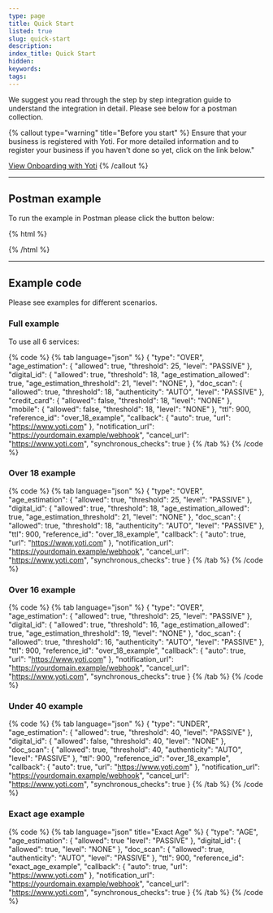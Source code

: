 ```yaml
---
type: page
title: Quick Start
listed: true
slug: quick-start
description: 
index_title: Quick Start
hidden: 
keywords: 
tags: 
---
```


We suggest you read through the step by step integration guide to understand the integration in detail. Please see below for a postman collection. 

{% callout type="warning" title="Before you start" %}
Ensure that your business is registered with Yoti. For more detailed information and to register your business if you haven't done so yet, click on the link below."

[View Onboarding with Yoti](/age-verification/getting-started)
{% /callout %}

---

## Postman example

To run the example in Postman please click the button below:

{% html %}
<div class="postman-run-button"
data-postman-action="collection/import"
data-postman-var-1="23784516-df0485e3-6f6f-42cb-8e15-8c1589853262"
data-postman-collection-url="entityId=23784516-df0485e3-6f6f-42cb-8e15-8c1589853262&entityType=collection&workspaceId=3bde0df1-89aa-497b-be39-1aecfbd0b0c3"></div>
<script type="text/javascript">
  (function (p,o,s,t,m,a,n) {
    !p[s] && (p[s] = function () { (p[t] || (p[t] = [])).push(arguments); });
    !o.getElementById(s+t) && o.getElementsByTagName("head")[0].appendChild((
      (n = o.createElement("script")),
      (n.id = s+t), (n.async = 1), (n.src = m), n
    ));
  }(window, document, "_pm", "PostmanRunObject", "https://run.pstmn.io/button.js"));
</script>
{% /html %}

---

## Example code

Please see examples for different scenarios. 

### Full example

To use all 6 services:

{% code %}
{% tab language="json" %}
{
    "type": "OVER",
    "age_estimation": {
        "allowed": true,
        "threshold": 25,
        "level": "PASSIVE"
    },
    "digital_id": {
        "allowed": true,
        "threshold": 18,
        "age_estimation_allowed": true,
     	  "age_estimation_threshold": 21,
        "level": "NONE",
    },
    "doc_scan": {
        "allowed": true,
        "threshold": 18,
        "authenticity": "AUTO",
        "level": "PASSIVE"
    },
    "credit_card": {
        "allowed": false,
        "threshold": 18,
        "level": "NONE"
    },
    "mobile": {
        "allowed": false,
        "threshold": 18,
        "level": "NONE"
    },
    "ttl": 900,
    "reference_id": "over_18_example",
    "callback": {
       "auto": true,
       "url": "https://www.yoti.com"
    },
    "notification_url": "https://yourdomain.example/webhook",
    "cancel_url": "https://www.yoti.com",
    "synchronous_checks": true
}
{% /tab %}
{% /code %}

### Over 18 example

{% code %}
{% tab language="json" %}
{
  "type": "OVER",
  "age_estimation": {
    "allowed": true,
    "threshold": 25,
    "level": "PASSIVE"
  },
  "digital_id": {
    "allowed": true,
    "threshold": 18,
    "age_estimation_allowed": true,
    "age_estimation_threshold": 21,
    "level": "NONE"
  },
  "doc_scan": {
    "allowed": true,
    "threshold": 18,
    "authenticity": "AUTO",
    "level": "PASSIVE"
  },
  "ttl": 900,
  "reference_id": "over_18_example",
  "callback": {
    "auto": true,
    "url": "https://www.yoti.com"
  },
  "notification_url": "https://yourdomain.example/webhook",
  "cancel_url": "https://www.yoti.com",
  "synchronous_checks": true
}
{% /tab %}
{% /code %}

### Over 16 example

{% code %}
{% tab language="json" %}
{
  "type": "OVER",
  "age_estimation": {
    "allowed": true,
    "threshold": 25,
    "level": "PASSIVE"
  },
  "digital_id": {
    "allowed": true,
    "threshold": 16,
    "age_estimation_allowed": true,
    "age_estimation_threshold": 19,
    "level": "NONE"
  },
  "doc_scan": {
    "allowed": true,
    "threshold": 16,
    "authenticity": "AUTO",
    "level": "PASSIVE"
  },
    "ttl": 900,
    "reference_id": "over_18_example",
    "callback": {
       "auto": true,
       "url": "https://www.yoti.com"
    },
    "notification_url": "https://yourdomain.example/webhook",
    "cancel_url": "https://www.yoti.com",
    "synchronous_checks": true
}
{% /tab %}
{% /code %}

### Under 40 example

{% code %}
{% tab language="json" %}
{
  "type": "UNDER",
  "age_estimation": {
    "allowed": true,
    "threshold": 40,
    "level": "PASSIVE"
  },
  "digital_id": {
    "allowed": false,
    "threshold": 40,
    "level": "NONE"
  },
  "doc_scan": {
    "allowed": true,
    "threshold": 40,
    "authenticity": "AUTO",
    "level": "PASSIVE"
  },
    "ttl": 900,
    "reference_id": "over_18_example",
    "callback": {
       "auto": true,
       "url": "https://www.yoti.com"
    },
    "notification_url": "https://yourdomain.example/webhook",
    "cancel_url": "https://www.yoti.com",
    "synchronous_checks": true
}
{% /tab %}
{% /code %}

### Exact age example

{% code %}
{% tab language="json" title="Exact Age" %}
{
  "type": "AGE",
  "age_estimation": {
    "allowed": true
    "level": "PASSIVE"
  },
  "digital_id": {
    "allowed": true,
    "level": "NONE"
  },
  "doc_scan": {
    "allowed": true,
    "authenticity": "AUTO",
    "level": "PASSIVE"
  },
    "ttl": 900,
    "reference_id": "exact_age_example",
    "callback": {
       "auto": true,
       "url": "https://www.yoti.com"
    },
    "notification_url": "https://yourdomain.example/webhook",
    "cancel_url": "https://www.yoti.com",
    "synchronous_checks": true
}
{% /tab %}
{% /code %}